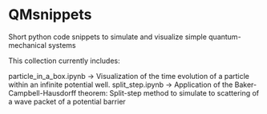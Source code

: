 # QMsnippets

Short python code snippets to simulate and visualize simple quantum-mechanical systems

This collection currently includes:

particle_in_a_box.ipynb -> Visualization of the time evolution of a particle within an infinite potential well.
split_step.ipynb -> Application of the Baker-Campbell-Hausdorff theorem: Split-step method to simulate to scattering of a wave packet of a potential barrier
